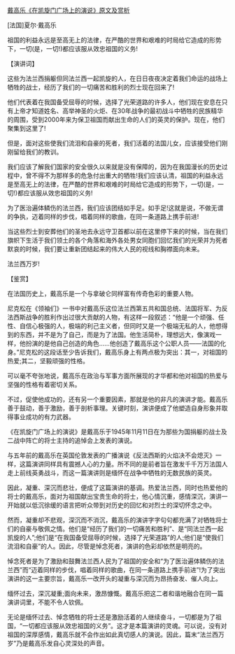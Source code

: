 [戴高乐《在凯旋门广场上的演说》原文及赏析](https://www.vrrw.net/wx/14531.html)

[法国]夏尔·戴高乐

祖国的利益永远是至高无上的法律，在严酷的世界和艰难的时局给它造成的形势下，一切(是，一切!)都应该服从效忠祖国的义务!

【演讲词】

这些为法兰西捐躯但同法兰西一起凯旋的人，在日日夜夜决定着我们命运的战场上牺牲的战士，经历了我们的一切痛苦和胜利的烈士现在回来了!

他们代表着在我国备受屈辱的时候，选择了光荣道路的许多人，他们现在安息在只有上帝才知道姓名、高举神圣的火炬、在30年战争的最初战斗中牺牲的民族精华的周围，受到2000年来为保卫祖国而献出生命的人们的英灵的保护。现在，他们聚集到这里了!

但是，面对这些使我们流泪和自豪的死者，我们活着的法国儿女，应该接受他们刚刚留给我们的教训。

我们应该了解我们国家的安全很久以来就是没有保障的，因为在我国漫长的历史过程中，曾不得不为那样多的危急付出重大的牺牲!我们应该认清，祖国的利益永远是至高无上的法律，在严酷的世界和艰难的时局给它造成的形势下，一切(是，一切!)都应该服从效忠祖国的义务!

为了医治遍体鳞伤的法兰西，我们应该团结如手足。如手足!这就是说，不做无谓的争执，迈着同样的步伐，唱着同样的歌曲，在同一条道路上携手前进!

当这些烈士到安葬他们的圣地去永远守卫首都以前在这里停下来的时候，当在我们旗帜下生活于我们领土的各个角落和海外各处男女同胞们回忆我们的光荣并为死者默哀的时候，我们要让重新团结起来的伟大人民的视线和胸襟面向未来。

法兰西万岁!



【鉴赏】

在法国历史上，戴高乐是一个与拿破仑同样富有传奇色彩的重要人物。

尼克松在《领袖们》一书中对戴高乐这位法兰西第五共和国总统、法国将军、为反法西斯战争的胜利作出过很大贡献的人物，有这样一段叙述：“他是一个顽强、任性、自信心极强的人，极端的利己主义者，但同时又是一个极端无私的人，他想得到的东西，并不是为了自己，而是为了法国。他生活简朴，理想远大，像演戏一样，他扮演的是他自己创造的角色……他创造了戴高乐这个公职人员——法国的化身。”尼克松的这段话至少告诉我们，戴高乐身上有两点极为突出：其一，对祖国的热爱;其二，坚毅顽强的性格。

可以毫不夸张地说，戴高乐在政治与军事方面所展现的才华都和他对祖国的热爱与坚强的性格有着密切关系。

不过，促使他成功的，还有另一个重要因素，那就是他的非凡的演讲才能。戴高乐善于鼓动，善于激励，善于剖析事理。关键时刻，演讲便成了他塑造自身形象并取得事业成功的有力武器。

《在凯旋门广场上的演说》是戴高乐于1945年11月11日在为那些为国捐躯的战士及二战中阵亡的将士主持的追悼会上发表的演说。

与五年前的戴高乐在英国伦敦发表的广播演说《反法西斯的火焰决不会熄灭》一样，这篇演讲同样具有震撼人心的力量。所不同的是前者旨在激发千千万万法国人走上前线英勇战斗，而这一篇演讲则是缅怀在战争中牺牲的无数民族的英灵。

因此，凝重、深沉而悲壮，便成了这篇演讲的基调。热爱法兰西，同时也热爱他的将士的戴高乐，面对为祖国献出宝贵生命的将士，他心情沉重，感情深沉，演讲一开始就以低沉徐缓的语言把听众带到对历史的回忆和对烈士的深切怀念之中。

然而，凝重却不悲观，深沉而不消沉，戴高乐的演讲字字句句都充满了对牺牲将士们的自豪与敬佩之情。他们是“经历了我们的一切痛苦和胜利”、是“同法兰西一起凯旋的人”;他们是“在我国备受屈辱的时候，选择了光荣道路”的人;他们是“使我们流泪和自豪”的人。因此，尽管是悼念死者，演讲的色彩却依然是明亮的。

悼念死者是为了激励和鼓舞法兰西人民为了祖国的安全和“为了医治遍体鳞伤的法兰西”而“迈着同样的步伐，唱着同样的歌曲，在同一条道路上携手前进”!为了突出演讲的这一主要宗旨，戴高乐一改开头的凝重与深沉而为昂扬奋发、催人向上。

缅怀过去，深沉凝重;面向未来，激昂慷慨。戴高乐把这二者和谐地融合在同一篇演讲词里，不能不令人钦佩。

无论是缅怀过去、悼念牺牲的将士还是激励活着的人继续奋斗，一切都是为了祖国，“一切都应该服从效忠祖国的义务”。这才是本篇演讲的灵魂。可以说，没有对祖国的深厚感情，戴高乐就不会作出如此真切感人的演说。因此，篇末“法兰西万岁”乃是戴高乐发自心灵深处的声音。

